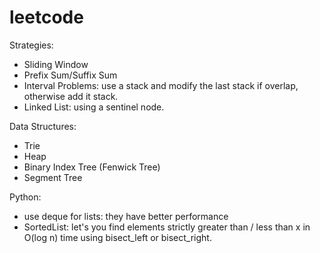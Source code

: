 # leetcode

Strategies:
- Sliding Window
- Prefix Sum/Suffix Sum
- Interval Problems: use a stack and modify the last stack if overlap, otherwise add it stack.
- Linked List: using a sentinel node.

Data Structures:
- Trie
- Heap
- Binary Index Tree (Fenwick Tree)
- Segment Tree

Python:
- use deque for lists: they have better performance
- SortedList: let's you find elements strictly greater than / less than x in O(log n) time using bisect_left or bisect_right.
